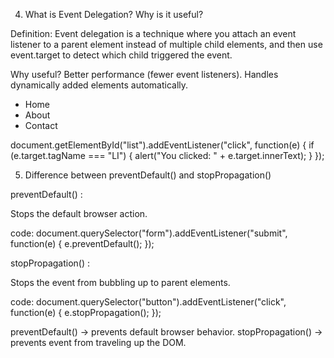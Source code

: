 4. What is Event Delegation? Why is it useful?

Definition: 
Event delegation is a technique where you attach an event listener to a parent element instead of multiple child elements, and then use event.target to detect which child triggered the event.

Why useful?
Better performance (fewer event listeners).
Handles dynamically added elements automatically.

<ul id="menu">
  <li>Home</li>
  <li>About</li>
  <li>Contact</li>
</ul>



document.getElementById("list").addEventListener("click", function(e) {
  if (e.target.tagName === "LI") {
    alert("You clicked: " + e.target.innerText);
  }
});








5. Difference between preventDefault() and stopPropagation()

 preventDefault() : 

 Stops the default browser action.

 code:
 document.querySelector("form").addEventListener("submit", function(e) {
  e.preventDefault(); 
 });

 stopPropagation() :

 Stops the event from bubbling up to parent elements.

 code:
 document.querySelector("button").addEventListener("click", function(e) {
  e.stopPropagation(); 
 });

 preventDefault() → prevents default browser behavior.
 stopPropagation() → prevents event from traveling up the DOM.
